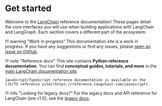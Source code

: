 # Get started

Welcome to the [LangChain](https://langchain.com) reference documentation! These pages detail the core interfaces you will use when building applications with LangChain and LangGraph. Each section covers a different part of the ecosystem.

!!! warning "Work in progress"
    This documentation site is a work in progress. If you have any suggestions or find any issues, please [open an issue on GitHub](https://github.com/langchain-ai/docs/issues).

!!! note "Reference docs"
    This site contains **Python reference documentation**. You can find **conceptual guides, tutorials, and more** in the [main LangChain documentation site](https://docs.langchain.com).

    JavaScript/TypeScript reference documentation is available on the [JS/TS reference site](https://reference.langchain.com/javascript).

!!! info "Looking for legacy docs?"
    For the legacy docs and API reference for LangChain (pre v1.0), see the [legacy docs](https://python.langchain.com/).
